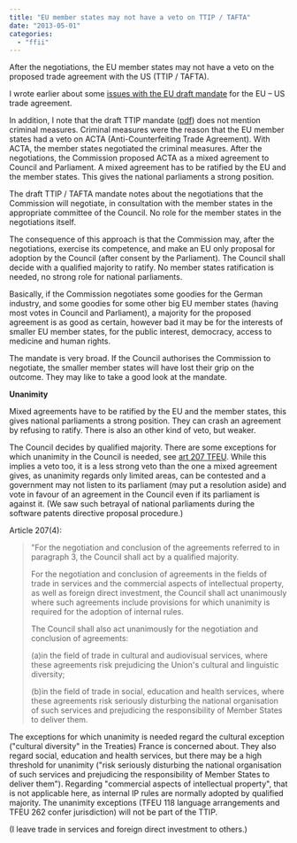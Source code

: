 ```yaml
---
title: "EU member states may not have a veto on TTIP / TAFTA"
date: "2013-05-01"
categories: 
  - "ffii"
---
```


After the negotiations, the EU member states may not have a veto on the proposed trade agreement with the US (TTIP / TAFTA).

I wrote earlier about some [issues with the EU draft mandate](http://acta.ffii.org/?p=1773) for the EU – US trade agreement.

In addition, I note that the draft TTIP mandate ([pdf](http://www.s2bnetwork.org/fileadmin/dateien/downloads/EU_Draft_Mandate_-_Inside_US_Trade.pdf)) does not mention criminal measures. Criminal measures were the reason that the EU member states had a veto on ACTA (Anti-Counterfeiting Trade Agreement). With ACTA, the member states negotiated the criminal measures. After the negotiations, the Commission proposed ACTA as a mixed agreement to Council and Parliament. A mixed agreement has to be ratified by the EU and the member states. This gives the national parliaments a strong position.

The draft TTIP / TAFTA mandate notes about the negotiations that the Commission will negotiate, in consultation with the member states in the appropriate committee of the Council. No role for the member states in the negotiations itself.

The consequence of this approach is that the Commission may, after the negotiations, exercise its competence, and make an EU only proposal for adoption by the Council (after consent by the Parliament). The Council shall decide with a qualified majority to ratify. No member states ratification is needed, no strong role for national parliaments.

Basically, if the Commission negotiates some goodies for the German industry, and some goodies for some other big EU member states (having most votes in Council and Parliament), a majority for the proposed agreement is as good as certain, however bad it may be for the interests of smaller EU member states, for the public interest, democracy, access to medicine and human rights.

The mandate is very broad. If the Council authorises the Commission to negotiate, the smaller member states will have lost their grip on the outcome. They may like to take a good look at the mandate.

**Unanimity**

Mixed agreements have to be ratified by the EU and the member states, this gives national parliaments a strong position. They can crash an agreement by refusing to ratify. There is also an other kind of veto, but weaker.

The Council decides by qualified majority. There are some exceptions for which unanimity in the Council is needed, see [art 207 TFEU](http://www.euwiki.org/TFEU#Article_207). While this implies a veto too, it is a less strong veto than the one a mixed agreement gives, as unanimity regards only limited areas, can be contested and a government may not listen to its parliament (may put a resolution aside) and vote in favour of an agreement in the Council even if its parliament is against it. (We saw such betrayal of national parliaments during the software patents directive proposal procedure.)

Article 207(4):

> "For the negotiation and conclusion of the agreements referred to in paragraph 3, the Council shall act by a qualified majority.
> 
> For the negotiation and conclusion of agreements in the fields of trade in services and the commercial aspects of intellectual property, as well as foreign direct investment, the Council shall act unanimously where such agreements include provisions for which unanimity is required for the adoption of internal rules.
> 
> The Council shall also act unanimously for the negotiation and conclusion of agreements:
> 
> (a)in the field of trade in cultural and audiovisual services, where these agreements risk prejudicing the Union's cultural and linguistic diversity;
> 
> (b)in the field of trade in social, education and health services, where these agreements risk seriously disturbing the national organisation of such services and prejudicing the responsibility of Member States to deliver them.

The exceptions for which unanimity is needed regard the cultural exception ("cultural diversity" in the Treaties) France is concerned about. They also regard social, education and health services, but there may be a high threshold for unanimity ("risk seriously disturbing the national organisation of such services and prejudicing the responsibility of Member States to deliver them"). Regarding "commercial aspects of intellectual property", that is not applicable here, as internal IP rules are normally adopted by qualified majority. The unanimity exceptions (TFEU 118 language arrangements and TFEU 262 confer jurisdiction) will not be part of the TTIP.

(I leave trade in services and foreign direct investment to others.)
